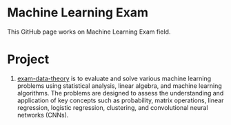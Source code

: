 # Machine Learning Exam

This GitHub page works on Machine Learning Exam field.

# Project
1. [exam-data-theory](https://github.com/micsupasun/machine_learning_exam/tree/main/exam-data-theory) is to evaluate and solve various machine learning problems using statistical analysis, linear algebra, and machine learning algorithms. The problems are designed to assess the understanding and application of key concepts such as probability, matrix operations, linear regression, logistic regression, clustering, and convolutional neural networks (CNNs).